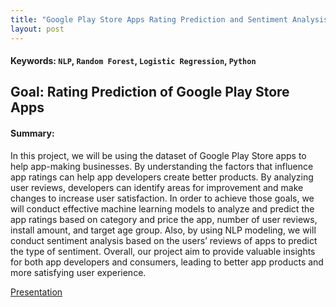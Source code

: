 ```yaml
---
title: "Google Play Store Apps Rating Prediction and Sentiment Analysis"
layout: post
---
```

#### Keywords: `NLP`, `Random Forest`, `Logistic Regression`, `Python`

## Goal: Rating Prediction of Google Play Store Apps


#### Summary: 
In this project, we will be using the dataset of Google Play Store apps to help app-making businesses.
By understanding the factors that influence app ratings can help app developers create better products. By analyzing user reviews, developers can identify areas for improvement and make changes to increase user satisfaction.
In order to achieve those goals, we will conduct effective machine learning models to analyze and predict the app ratings based on category and price the app, number of user reviews, install amount, and target age group.
Also, by using NLP modeling, we will conduct sentiment analysis based on the users’ reviews of apps to predict the type of sentiment. Overall, our project aim to provide valuable insights for both app developers and consumers, leading to better app products and more satisfying user experience.




[Presentation](https://github.com/liang0711/Machine_Learning_2023/blob/main/T22_5243.pdf)


